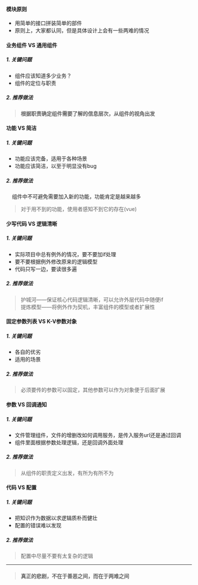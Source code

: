 #### 模块原则
- 用简单的接口拼装简单的部件
- 原则上，大家都认同，但是具体设计上会有一些两难的情况

#### 业务组件 VS 通用组件
##### 1. 关键问题
- 组件应该知道多少业务？
- 组件的定位与职责

##### 2. 推荐做法

> **根据职责确定组件需要了解的信息层次，从组件的视角出发**

#### 功能 VS 简洁
##### 1. 关键问题
- 功能应该完备，适用于各种场景
- 功能应该简洁，以至于明显没有bug

##### 2. 推荐做法

&nbsp;&nbsp;&nbsp;&nbsp;组件中不可避免需要加入新的功能，功能肯定是越来越多
> 对于用不到的功能，使用者感知不到它的存在(vue)

#### 少写代码 VS 逻辑清晰
##### 1. 关键问题
- 实际项目中总有例外的情况，要不要加if处理
- 要不要根据例外修改原来的逻辑模型
- 代码只写一边，要读很多遍

##### 2. 推荐做法
> 护城河——保证核心代码逻辑清晰，可以允许外层代码中随便if   
> 提炼模型——将例外作为契机，丰富组件的模型或者扩展性

#### 固定参数列表 VS K-V参数对象
##### 1. 关键问题
- 各自的优劣
- 适用的场景

##### 2. 推荐做法
> 必须要传的参数可以固定，其他参数可以作为对象便于后面扩展

#### 参数 VS 回调通知
##### 1. 关键问题
- 文件管理组件，文件的增删改如何调用服务，是传入服务url还是通过回调
- 组件里面根据参数处理逻辑，还是回调外面处理

##### 2. 推荐做法
> 从组件的职责定义出发，有所为有所不为

#### 代码 VS 配置
##### 1. 关键问题
- 把知识作为数据以求逻辑质朴而健壮
- 配置的错误难以发现

##### 2. 推荐做法
> 配置中尽量不要有太复杂的逻辑

----
> 
>
> #### 真正的悲剧，不在于善恶之间，而在于两难之间